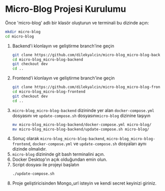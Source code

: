 
# Micro-Blog Projesi Kurulumu

Önce 'micro-blog' adlı bir klasör oluşturun ve terminali bu dizinde açın:

   ```bash
   mkdir micro-blog
   cd micro-blog
   ```
1. Backend'i klonlayın ve geliştirme branch'ine geçin
    ```bash
    git clone https://github.com/dilekyalcin/micro-blog_micro-blog-backend.git
    cd micro-blog_micro-blog-backend
    git checkout dev
    cd ..
    ````
2. Frontend'i klonlayın ve geliştirme branch'ine geçin
    ```bash
    git clone https://github.com/dilekyalcin/micro-blog_micro-blog-frontend.git
    cd micro-blog_micro-blog-frontend
    git checkout dev
    cd ..
    ```
3. `micro-blog_micro-blog-backend` dizininde yer alan `docker-compose.yml` dosyasını ve `update-compose.sh` dosyasını`micro-blog` dizinine taşıyın
    ```bash
    mv micro-blog_micro-blog-backend/docker-compose.yml micro-blog/
    mv micro-blog_micro-blog-backend/update-compose.sh micro-blog/
    ```
4. Sonuç olarak `micro-blog_micro-blog-backend`, `micro-blog_micro-blog-frontend`, `docker-compose.yml` ve  `update-compose.sh` dosyaları aynı dizinde olmalıdır. 
6. `micro-blog` dizininde git bash terminalini açın.
7. Docker Desktop'ın açık olduğundan emin olun.
8. Script dosyası ile projeyi başlatın
    ```bash
    ./update-compose.sh
    ``` 
9. Proje geliştiricisinden Mongo_url isteyin ve kendi secret keyinizi giriniz.


